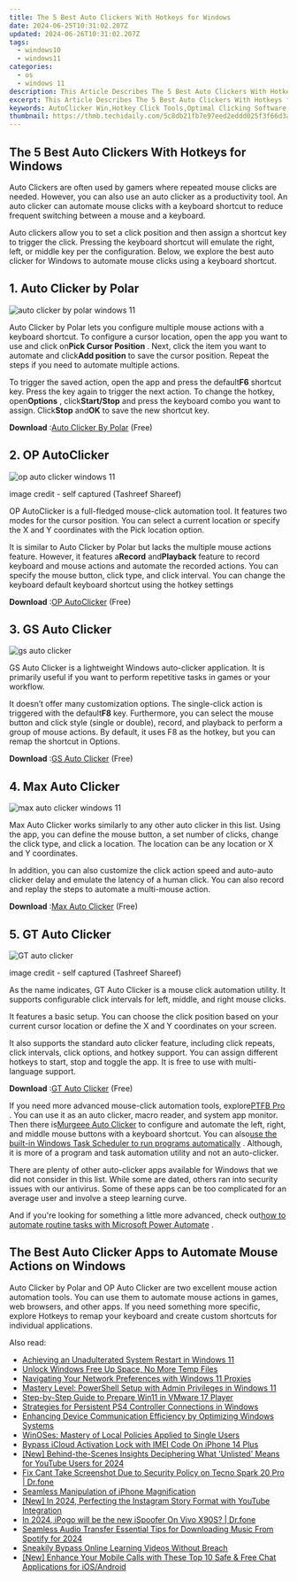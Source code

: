 ```yaml
---
title: The 5 Best Auto Clickers With Hotkeys for Windows
date: 2024-06-25T10:31:02.207Z
updated: 2024-06-26T10:31:02.207Z
tags:
  - windows10
  - windows11
categories:
  - os
  - windows 11
description: This Article Describes The 5 Best Auto Clickers With Hotkeys for Windows
excerpt: This Article Describes The 5 Best Auto Clickers With Hotkeys for Windows
keywords: AutoClicker Win,Hotkey Click Tools,Optimal Clicking Software,Efficient Mouse Macros,Fast Click Engines,Advanced Click Systems,Keyboard-Driven Clickers
thumbnail: https://thmb.techidaily.com/5c8db21fb7e97eed2eddd025f3f66d3a9e58c7bc74fde8e765814f3eec97fd83.jpg
---
```


## The 5 Best Auto Clickers With Hotkeys for Windows

 Auto Clickers are often used by gamers where repeated mouse clicks are needed. However, you can also use an auto clicker as a productivity tool. An auto clicker can automate mouse clicks with a keyboard shortcut to reduce frequent switching between a mouse and a keyboard.

 Auto clickers allow you to set a click position and then assign a shortcut key to trigger the click. Pressing the keyboard shortcut will emulate the right, left, or middle key per the configuration. Below, we explore the best auto clicker for Windows to automate mouse clicks using a keyboard shortcut.

## 1\. Auto Clicker by Polar

![auto clicker by polar windows 11](https://static1.makeuseofimages.com/wordpress/wp-content/uploads/2023/03/auto-clicker-by-polar-windows-011.jpg)

 Auto Clicker by Polar lets you configure multiple mouse actions with a keyboard shortcut. To configure a cursor location, open the app you want to use and click on**Pick Cursor Position** . Next, click the item you want to automate and click**Add position** to save the cursor position. Repeat the steps if you need to automate multiple actions.

 To trigger the saved action, open the app and press the default**F6** shortcut key. Press the key again to trigger the next action. To change the hotkey, open**Options** , click**Start/Stop** and press the keyboard combo you want to assign. Click**Stop** and**OK** to save the new shortcut key.

**Download** :[Auto Clicker By Polar](https://polarbyte.net/) (Free)

## 2\. OP AutoClicker

![op auto clicker windows 11](https://static1.makeuseofimages.com/wordpress/wp-content/uploads/2023/03/op-auto-clicker-windows-11.jpg)

 image credit - self captured (Tashreef Shareef)

 OP AutoClicker is a full-fledged mouse-click automation tool. It features two modes for the cursor position. You can select a current location or specify the X and Y coordinates with the Pick location option.

 It is similar to Auto Clicker by Polar but lacks the multiple mouse actions feature. However, it features a**Record** and**Playback** feature to record keyboard and mouse actions and automate the recorded actions. You can specify the mouse button, click type, and click interval. You can change the keyboard default keyboard shortcut using the hotkey settings

**Download** :[OP AutoClicker](https://sourceforge.net/projects/orphamielautoclicker/) (Free)

## 3\. GS Auto Clicker

![gs auto clicker](https://static1.makeuseofimages.com/wordpress/wp-content/uploads/2023/03/gs-auto-clicker.jpg)

 GS Auto Clicker is a lightweight Windows auto-clicker application. It is primarily useful if you want to perform repetitive tasks in games or your workflow.

 It doesn’t offer many customization options. The single-click action is triggered with the default**F8** key. Furthermore, you can select the mouse button and click style (single or double), record, and playback to perform a group of mouse actions. By default, it uses F8 as the hotkey, but you can remap the shortcut in Options.

**Download** :[GS Auto Clicker](https://goldensoft.org/) (Free)

## 4\. Max Auto Clicker

![max auto clicker windows 11](https://static1.makeuseofimages.com/wordpress/wp-content/uploads/2023/03/max-auto-clicker-windows-11.jpg)

 Max Auto Clicker works similarly to any other auto clicker in this list. Using the app, you can define the mouse button, a set number of clicks, change the click type, and click a location. The location can be any location or X and Y coordinates.

 In addition, you can also customize the click action speed and auto-auto clicker delay and emulate the latency of a human click. You can also record and replay the steps to automate a multi-mouse action.

**Download** :[Max Auto Clicker](https://sourceforge.net/projects/maxautoclicker/files/latest/download) (Free)

## 5\. GT Auto Clicker

![GT auto clicker](https://static1.makeuseofimages.com/wordpress/wp-content/uploads/2023/03/gt-auto-clicker.jpg)

 image credit - self captured (Tashreef Shareef)

 As the name indicates, GT Auto Clicker is a mouse click automation utility. It supports configurable click intervals for left, middle, and right mouse clicks.

 It features a basic setup. You can choose the click position based on your current cursor location or define the X and Y coordinates on your screen.

 It also supports the standard auto clicker feature, including click repeats, click intervals, click options, and hotkey support. You can assign different hotkeys to start, stop and toggle the app. It is free to use with multi-language support.

**Download** :[GT Auto Clicker](https://apps.microsoft.com/store/detail/gt-auto-clicker-free-auto-click/9NDJQ0J8KSDZ?hl=en-us&gl=us) (Free)

 If you need more advanced mouse-click automation tools, explore[PTFB Pro](https://www.ptfbpro.com/download.shtml) . You can use it as an auto clicker, macro reader, and system app monitor. Then there is[Murgeee Auto Clicker](https://www.murgee.com/auto-clicker/) to configure and automate the left, right, and middle mouse buttons with a keyboard shortcut. You can also[use the built-in Windows Task Scheduler to run programs automatically](https://www.makeuseof.com/tag/how-to-automate-windows-programs-on-a-schedule/) . Although, it is more of a program and task automation utility and not an auto-clicker.

 There are plenty of other auto-clicker apps available for Windows that we did not consider in this list. While some are dated, others ran into security issues with our antivirus. Some of these apps can be too complicated for an average user and involve a steep learning curve.

 And if you're looking for something a little more advanced, check out[how to automate routine tasks with Microsoft Power Automate](https://www.makeuseof.com/how-to-automate-routine-tasks-using-microsoft-power-automate/) .

## The Best Auto Clicker Apps to Automate Mouse Actions on Windows

 Auto Clicker by Polar and OP Auto Clicker are two excellent mouse action automation tools. You can use them to automate mouse actions in games, web browsers, and other apps. If you need something more specific, explore Hotkeys to remap your keyboard and create custom shortcuts for individual applications.


<ins class="adsbygoogle"
     style="display:block"
     data-ad-format="autorelaxed"
     data-ad-client="ca-pub-7571918770474297"
     data-ad-slot="1223367746"></ins>



<ins class="adsbygoogle"
     style="display:block"
     data-ad-client="ca-pub-7571918770474297"
     data-ad-slot="8358498916"
     data-ad-format="auto"
     data-full-width-responsive="true"></ins>

<span class="atpl-alsoreadstyle">Also read:</span>
<div><ul>
<li><a href="https://win11.techidaily.com/achieving-an-unadulterated-system-restart-in-windows-11/"><u>Achieving an Unadulterated System Restart in Windows 11</u></a></li>
<li><a href="https://win11.techidaily.com/1719276552494-unlock-windows-free-up-space-no-more-temp-files/"><u>Unlock Windows Free Up Space, No More Temp Files</u></a></li>
<li><a href="https://win11.techidaily.com/navigating-your-network-preferences-with-windows-11-proxies/"><u>Navigating Your Network Preferences with Windows 11 Proxies</u></a></li>
<li><a href="https://win11.techidaily.com/mastery-level-powershell-setup-with-admin-privileges-in-windows-11/"><u>Mastery Level: PowerShell Setup with Admin Privileges in Windows 11</u></a></li>
<li><a href="https://win11.techidaily.com/step-by-step-guide-to-prepare-win11-in-vmware-17-player/"><u>Step-by-Step Guide to Prepare Win11 in VMware 17 Player</u></a></li>
<li><a href="https://win11.techidaily.com/strategies-for-persistent-ps4-controller-connections-in-windows/"><u>Strategies for Persistent PS4 Controller Connections in Windows</u></a></li>
<li><a href="https://win11.techidaily.com/enhancing-device-communication-efficiency-by-optimizing-windows-systems/"><u>Enhancing Device Communication Efficiency by Optimizing Windows Systems</u></a></li>
<li><a href="https://win11.techidaily.com/winoses-mastery-of-local-policies-applied-to-single-users/"><u>WinOSes: Mastery of Local Policies Applied to Single Users</u></a></li>
<li><a href="https://activate-lock.techidaily.com/bypass-icloud-activation-lock-with-imei-code-on-iphone-14-plus-by-drfone-ios/"><u>Bypass iCloud Activation Lock with IMEI Code On iPhone 14 Plus</u></a></li>
<li><a href="https://facebook-video-footage.techidaily.com/new-behind-the-scenes-insights-deciphering-what-unlisted-means-for-youtube-users-for-2024/"><u>[New] Behind-the-Scenes Insights  Deciphering What 'Unlisted' Means for YouTube Users for 2024</u></a></li>
<li><a href="https://howto.techidaily.com/fix-cant-take-screenshot-due-to-security-policy-on-tecno-spark-20-pro-drfone-by-drfone-fix-android-problems-fix-android-problems/"><u>Fix Cant Take Screenshot Due to Security Policy on Tecno Spark 20 Pro | Dr.fone</u></a></li>
<li><a href="https://fox-direct.techidaily.com/seamless-manipulation-of-iphone-magnification/"><u>Seamless Manipulation of iPhone Magnification</u></a></li>
<li><a href="https://instagram-video-recordings.techidaily.com/new-in-2024-perfecting-the-instagram-story-format-with-youtube-integration/"><u>[New] In 2024, Perfecting the Instagram Story Format with YouTube Integration</u></a></li>
<li><a href="https://change-location.techidaily.com/in-2024-ipogo-will-be-the-new-ispoofer-on-vivo-x90s-drfone-by-drfone-virtual-android/"><u>In 2024, iPogo will be the new iSpoofer On Vivo X90S? | Dr.fone</u></a></li>
<li><a href="https://sound-optimizing.techidaily.com/seamless-audio-transfer-essential-tips-for-downloading-music-from-spotify-for-2024/"><u>Seamless Audio Transfer Essential Tips for Downloading Music From Spotify for 2024</u></a></li>
<li><a href="https://extra-resources.techidaily.com/sneakily-bypass-online-learning-videos-without-breach/"><u>Sneakily Bypass Online Learning Videos Without Breach</u></a></li>
<li><a href="https://screen-capture.techidaily.com/new-enhance-your-mobile-calls-with-these-top-10-safe-and-free-chat-applications-for-iosandroid/"><u>[New] Enhance Your Mobile Calls with These Top 10 Safe & Free Chat Applications for iOS/Android</u></a></li>
</ul></div>
